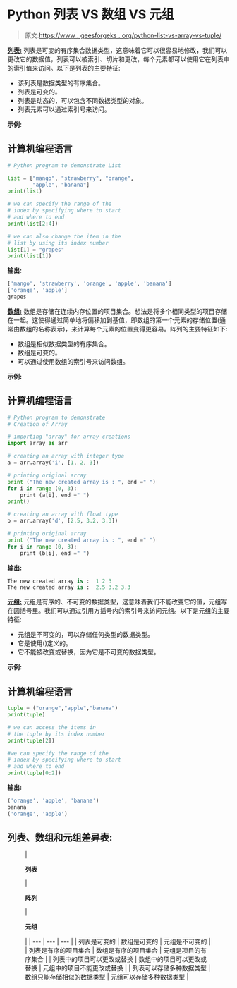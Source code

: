 # Python 列表 VS 数组 VS 元组

> 原文:[https://www . geesforgeks . org/python-list-vs-array-vs-tuple/](https://www.geeksforgeeks.org/python-list-vs-array-vs-tuple/)

[**列表:**](https://www.geeksforgeeks.org/python-list/) 列表是可变的有序集合数据类型，这意味着它可以很容易地修改，我们可以更改它的数据值，列表可以被索引、切片和更改，每个元素都可以使用它在列表中的索引值来访问。以下是列表的主要特征:

*   该列表是数据类型的有序集合。
*   列表是可变的。
*   列表是动态的，可以包含不同数据类型的对象。
*   列表元素可以通过索引号来访问。

**示例:**

## 计算机编程语言

```py
# Python program to demonstrate List

list = ["mango", "strawberry", "orange",
        "apple", "banana"]
print(list)

# we can specify the range of the
# index by specifying where to start
# and where to end
print(list[2:4])

# we can also change the item in the
# list by using its index number
list[1] = "grapes"
print(list[1])
```

**输出:**

```py
['mango', 'strawberry', 'orange', 'apple', 'banana']
['orange', 'apple']
grapes
```

[**数组:**](https://www.geeksforgeeks.org/python-arrays/) 数组是存储在连续内存位置的项目集合。想法是将多个相同类型的项目存储在一起。这使得通过简单地将偏移加到基值，即数组的第一个元素的存储位置(通常由数组的名称表示)，来计算每个元素的位置变得更容易。阵列的主要特征如下:

*   数组是相似数据类型的有序集合。
*   数组是可变的。
*   可以通过使用数组的索引号来访问数组。

**示例:**

## 计算机编程语言

```py
# Python program to demonstrate 
# Creation of Array 

# importing "array" for array creations
import array as arr

# creating an array with integer type
a = arr.array('i', [1, 2, 3])

# printing original array
print ("The new created array is : ", end =" ")
for i in range (0, 3):
    print (a[i], end =" ")
print()

# creating an array with float type
b = arr.array('d', [2.5, 3.2, 3.3])

# printing original array
print ("The new created array is : ", end =" ")
for i in range (0, 3):
    print (b[i], end =" ")
```

**输出:**

```py
The new created array is :  1 2 3 
The new created array is :  2.5 3.2 3.3
```

[**元组:**](https://www.geeksforgeeks.org/python-tuples/) 元组是有序的、不可变的数据类型，这意味着我们不能改变它的值，元组写在圆括号里。我们可以通过引用方括号内的索引号来访问元组。以下是元组的主要特征:

*   元组是不可变的，可以存储任何类型的数据类型。
*   它是使用()定义的。
*   它不能被改变或替换，因为它是不可变的数据类型。

**示例:**

## 计算机编程语言

```py
tuple = ("orange","apple","banana")
print(tuple)

# we can access the items in
# the tuple by its index number
print(tuple[2])

#we can specify the range of the
# index by specifying where to start
# and where to end
print(tuple[0:2])
```

**输出:**

```py
('orange', 'apple', 'banana')
banana
('orange', 'apple')
```

## **列表、数组和元组差异表:**

<figure class="table">

| 

**列表**

 | 

**阵列**

 | 

**元组**

 |
| --- | --- | --- |
| 列表是可变的 | 数组是可变的 | 元组是不可变的 |
| 列表是有序的项目集合 | 数组是有序的项目集合 | 元组是项目的有序集合 |
| 列表中的项目可以更改或替换 | 数组中的项目可以更改或替换 | 元组中的项目不能更改或替换 |
| 列表可以存储多种数据类型 | 数组只能存储相似的数据类型 | 元组可以存储多种数据类型 |

</figure>